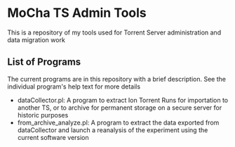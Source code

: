 MoCha TS Admin Tools
==

This is a repository of my tools used for Torrent Server administration and data migration work

List of Programs
--

The current programs are in this repository with a brief description.  See the individual program's
help text for more details

- dataCollector.pl:  A program to extract Ion Torrent Runs for importation to another TS, or to
archive for permanent storage on a secure server for historic purposes
- from_archive_analyze.pl: A program to extract the data exported from dataCollector and launch
a reanalysis of the experiment using the current software version
